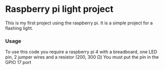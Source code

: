 # Raspberry pi light project

This is my first project using the raspberry pi. It is a simple project for a flashing light.

### Usage
To use this code you require a raspberry pi 4 with a breadboard, one LED pin, 2 jumper wires and a resistor (200, 300 Ω)
You must put the pin in the GPIO 17 port
